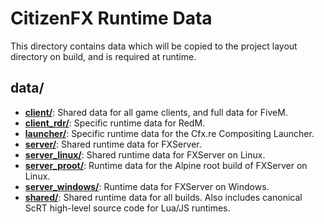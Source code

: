 # CitizenFX Runtime Data

This directory contains data which will be copied to the project layout directory on build, and is required at runtime.

## data/
* [**client/**](./client/): Shared data for all game clients, and full data for FiveM.
* [**client_rdr/**](./client_rdr/): Specific runtime data for RedM.
* [**launcher/**](./launcher/): Specific runtime data for the Cfx.re Compositing Launcher.
* [**server/**](./server/): Shared runtime data for FXServer.
* [**server_linux/**](./server_linux/): Shared runtime data for FXServer on Linux.
* [**server_proot/**](./server_proot/): Runtime data for the Alpine root build of FXServer on Linux.
* [**server_windows/**](./server_windows/): Runtime data for FXServer on Windows.
* [**shared/**](./shared/): Shared runtime data for all builds. Also includes canonical ScRT high-level source code for
  Lua/JS runtimes.